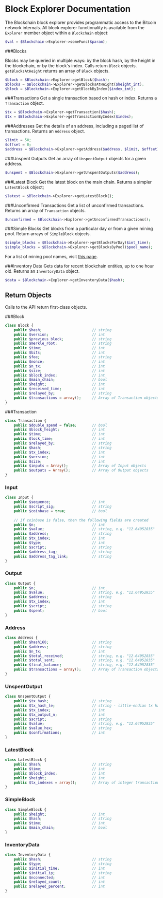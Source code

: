 Block Explorer Documentation
============================

The Blockchain block explorer provides programmatic access to the Bitcoin network internals. All block explorer functionality is available from the `Explorer` member object within a `Blockchain` object:

```php
$val = $Blockchain->Explorer->someFunc($param);
```


###Blocks

Blocks may be queried in multiple ways: by the block hash, by the height in the blockchain, or by the block's index. Calls return `Block` objects. `getBlocksAtHeight` returns an array of `Block` objects.

```php
$block = $Blockchain->Explorer->getBlock($hash);
$blocks = $Blockchain->Explorer->getBlocksAtHeight($height_int);
$block = $Blockchain->Explorer->getBlockByIndex($index_int);
```


###Transactions
Get a single transaction based on hash or index. Returns a `Transaction` object.

```php
$tx = $Blockchain->Explorer->getTransaction($hash);
$tx = $Blockchain->Explorer->getTransactionByIndex($index);
```


###Addresses
Get the details of an address, including a paged list of transactions. Returns an `Address` object.

```php
$limit = 50;
$offset = 0;
$address = $Blockchain->Explorer->getAddress($address, $limit, $offset);
```


###Unspent Outputs
Get an array of `UnspentOutput` objects for a given address.

```php
$unspent = $Blockchain->Explorer->getUnspentOutputs($address);
```


###Latest Block
Get the latest block on the main chain. Returns a simpler `LatestBlock` object;

```php
$latest = $Blockchain->Explorer->getLatestBlock();
```


###Unconfirmed Transactions
Get a list of unconfirmed transactions. Returns an array of `Transaction` objects.

```php
$unconfirmed = $Blockchain->Explorer->getUnconfirmedTransactions();
```


###Simple Blocks
Get blocks from a particular day or from a given mining pool. Return arrays of `SimpleBlock` objects.

```php
$simple_blocks = $Blockchain->Explorer->getBlocksForDay($int_time);
$simple_blocks = $Blockchain->Explorer->getBlocksByPool($pool_name);
```
For a list of mining pool names, visit [this page](https://blockchain.info/pools).


###Inventory Data
Gets data for recent blockchain entities, up to one hour old. Returns an `InventoryData` object.

```php
$data = $Blockchain->Explorer->getInventoryData($hash);
```


Return Objects
--------------

Calls to the API return first-class objects.

###Block

```php
class Block {
    public $hash;                       // string
    public $version;                    // int
    public $previous_block;             // string
    public $merkle_root;                // string
    public $time;                       // int
    public $bits;                       // int
    public $fee;                        // string
    public $nonce;                      // int
    public $n_tx;                       // int
    public $size;                       // int
    public $block_index;                // int
    public $main_chain;                 // bool
    public $height;                     // int
    public $received_time;              // int
    public $relayed_by;                 // string
    public $transactions = array();     // Array of Transaction objects
}
```

###Transaction
```php
class Transaction {
    public $double_spend = false;       // bool
    public $block_height;               // int
    public $time;                       // int
    public $lock_time;                  // int
    public $relayed_by;                 // string
    public $hash;                       // string
    public $tx_index;                   // int
    public $version;                    // int
    public $size;                       // int
    public $inputs = Array();           // Array of Input objects
    public $outputs = Array();          // Array of Output objects
}
```

### Input
```php
class Input {
    public $sequence;                   // int
    public $script_sig;                 // string
    public $coinbase = true;            // bool
    
    // If coinbase is false, then the following fields are created
    public $n;                          // int
    public $value;                      // string, e.g. "12.64952835"
    public $address;                    // string
    public $tx_index;                   // int
    public $type;                       // int
    public $script;                     // string
    public $address_tag;                // string
    public $address_tag_link;           // string
}
```

### Output
```php
class Output {
    public $n;                          // int
    public $value;                      // string, e.g. "12.64952835"
    public $address;                    // string
    public $tx_index;                   // int
    public $script;                     // string
    public $spent;                      // bool
}
```

### Address
```php
class Address {
    public $hash160;                    // string
    public $address;                    // string
    public $n_tx;                       // int
    public $total_received;             // string, e.g. "12.64952835"
    public $total_sent;                 // string, e.g. "12.64952835"
    public $final_balance;              // string, e.g. "12.64952835"
    public $transactions = array();     // Array of Transaction objects
}
```

### UnspentOutput
```php
class UnspentOutput {
    public $tx_hash;                    // string
    public $tx_hash_le;                 // string - little-endian tx hash
    public $tx_index;                   // int
    public $tx_output_n;                // int
    public $script;                     // string
    public $value;                      // string, e.g. "12.64952835"
    public $value_hex;                  // string
    public $confirmations;              // int
}
```

### LatestBlock
```php
class LatestBlock {
    public $hash;                       // string
    public $time;                       // int
    public $block_index;                // int
    public $height;                     // int
    public $tx_indexes = array();       // Array of integer transaction indexes
}
```

### SimpleBlock
```php
class SimpleBlock {
    public $height;                     // int
    public $hash;                       // string
    public $time;                       // int
    public $main_chain;                 // bool
}
```

### InventoryData
```php
class InventoryData {
    public $hash;                       // string
    public $type;                       // string
    public $initial_time;               // int
    public $initial_ip;                 // string
    public $nconnected;                 // int
    public $relayed_count;              // int
    public $relayed_percent;            // int
}
```